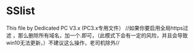 # SSlist
This file by Dedicated PC V3.x (PC3.x专用文件）
//如果你要启用全局https过滤 ，那么删除所有域名，加一个.即可，（此模式下会有一定的风险，并且会导致win10无法更新，）不建议这么操作，老司机除外//
